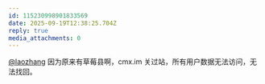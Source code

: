 ```yaml
---
id: 115230998901833569
date: 2025-09-19T12:38:25.704Z
reply: true
media_attachments: 0
---
```


<p><span class="h-card" translate="no"><a href="https://suo.si/@laozhang" class="u-url mention" rel="nofollow noopener" target="_blank">@<span>laozhang</span></a></span> 因为原来有草莓县啊，cmx.im 关过站，所有用户数据无法访问，无法找回。</p>
